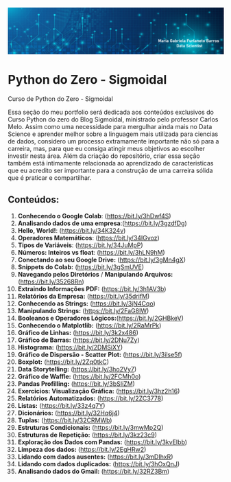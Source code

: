 
<p align="center">
  <img src="logo portfolio Python.png" >
</p>



# Python do Zero - Sigmoidal
Curso de Python do Zero - Sigmoidal

Essa seção do meu portfolio será dedicada aos conteúdos exclusivos do Curso Python do zero do Blog Sigmoidal, ministrado pelo professor Carlos Melo. Assim como uma necessidade para mergulhar ainda mais no Data Science e aprender melhor sobre a linguagem mais utilizada para ciencias de dados, considero um processo extramamente importante não só para a carreira, mas, para que eu consiga atingir meus objetivos ao escolher investir nesta área. Além da criação do repositório, criar essa seção também está intimamente relacionada ao aprendizado de caracteristicas que eu acredito ser importante para a construção de uma carreira sólida que é praticar e compartilhar. 

## Conteúdos:
1. **Conhecendo o Google Colab**:      (https://bit.ly/3hDwf4S)
2. **Analisando dados de uma empresa**:(https://bit.ly/3gzdfDg)
3. **Hello, World!**:                  (https://bit.ly/34K324v)
4. **Operadores Matemáticos**:         (https://bit.ly/34IGvoz)
5. **Tipos de Variáveis**:             (https://bit.ly/34JuMpP)
6. **Números: Inteiros vs float**:     (https://bit.ly/3hLN9hM)
7. **Conectando ao seu Google Drive:** (https://bit.ly/3gMn4gX)
8. **Snippets do Colab:**              (https://bit.ly/3gSmUVE)
9. **Navegando pelos Diretórios** /
**Manipulando Arquivos:**              (https://bit.ly/35268Rn)
10. **Extraindo Informações PDF:**     (https://bit.ly/3h1AV3b)
11. **Relatórios da Empresa:**         (https://bit.ly/35drifM)
12. **Conhecendo as Strings:**         (https://bit.ly/3jN4Cqo) 
13. **Manipulando Strings:**           (https://bit.ly/2FaG8IW)
14. **Booleanos e Operadores Lógicos:**(https://bit.ly/2GHBkeV)
15. **Conhecendo o Matplotlib:**       (https://bit.ly/2RaMrPk)
16. **Gráfico de Linhas:**             (https://bit.ly/3k2x486)
17. **Gráfico de Barras:**             (https://bit.ly/2DNu7Zy) 
18. **Histograma:**                    (https://bit.ly/2DMSiXY)
19. **Gráfico de Dispersão - Scatter Plot:** (https://bit.ly/3ilse5f)
20. **Boxplot:** (https://bit.ly/2Zq0tkC)
21. **Data Storytelling:** (https://bit.ly/3ho2Vy7)
22. **Gráfico de Waffle:** (https://bit.ly/2FCMh0o)
23. **Pandas Profilling:** (https://bit.ly/3bSIiZM)
24. **Exercicios: Visualização Gráfica:** (https://bit.ly/3hz2h16)
25. **Relatórios Automatizados:** (https://bit.ly/2ZC3778)
26. **Listas:** (https://bit.ly/33z4q7Y)
27. **Dicionários:** (https://bit.ly/32Hq6j4)
28. **Tuplas:** (https://bit.ly/32CRMWb)
29. **Estruturas Condicionais:** (https://bit.ly/3mwMp2Q)
30. **Estruturas de Repetição:** (https://bit.ly/3kz23c9)
31. **Exploração dos Dados com Pandas:** (https://bit.ly/3kvEIbb)
32. **Limpeza dos dados:** (https://bit.ly/2EgHRw2)
33. **Lidando com dados ausentes:** (https://bit.ly/3mDIhxR)
34. **Lidando com dados duplicados:** (https://bit.ly/3hOxQnJ)
35. **Analisando dados do Gmail:** (https://bit.ly/32RZ3Bm)
